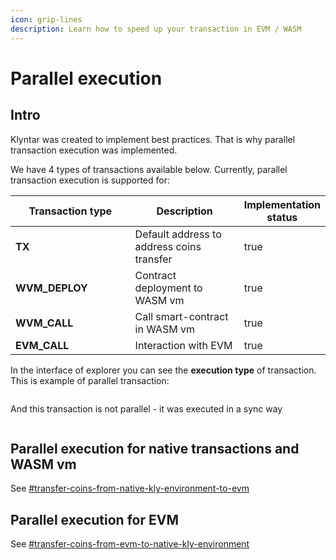 ```yaml
---
icon: grip-lines
description: Learn how to speed up your transaction in EVM / WASM
---
```


# Parallel execution

## Intro

Klyntar was created to implement best practices. That is why parallel transaction execution was implemented.

We have 4 types of transactions available below. Currently, parallel transaction execution is supported for:

<table><thead><tr><th width="274">Transaction type</th><th width="269">Description</th><th data-type="checkbox">Implementation status</th></tr></thead><tbody><tr><td><strong>TX</strong></td><td>Default address to address coins transfer</td><td>true</td></tr><tr><td><strong>WVM_DEPLOY</strong></td><td>Contract deployment to WASM vm</td><td>true</td></tr><tr><td><strong>WVM_CALL</strong></td><td>Call smart-contract in WASM vm</td><td>true</td></tr><tr><td><strong>EVM_CALL</strong></td><td>Interaction with EVM</td><td>true</td></tr></tbody></table>

In the interface of explorer you can see the **execution type** of transaction. This is example of parallel transaction:

<div data-full-width="false"><figure><img src="../../.gitbook/assets/image (36).png" alt=""><figcaption></figcaption></figure></div>

And this transaction is not parallel - it was executed in a sync way

<div data-full-width="false"><figure><img src="../../.gitbook/assets/image (37).png" alt=""><figcaption></figcaption></figure></div>

## Parallel execution for native transactions and WASM vm

See  [#transfer-coins-from-native-kly-environment-to-evm](../transactions-and-smart-contracts/transfer-coins-between-evm-and-native-environment.md#transfer-coins-from-native-kly-environment-to-evm "mention")

## Parallel execution for EVM

See [#transfer-coins-from-evm-to-native-kly-environment](../transactions-and-smart-contracts/transfer-coins-between-evm-and-native-environment.md#transfer-coins-from-evm-to-native-kly-environment "mention")
